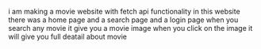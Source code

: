 i am making a movie website with fetch api functionality in this website there was a home page and a search page and a login page when you search any
movie it give you a movie image when you click on the image it will give you full deatail about movie 
